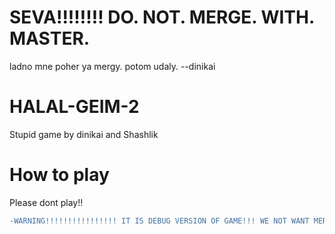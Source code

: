 # SEVA!!!!!!!! DO. NOT. MERGE. WITH. MASTER.
ladno mne poher ya mergy. potom udaly. --dinikai

# HALAL-GEIM-2
Stupid game by dinikai and Shashlik

# How to play
Please dont play!!

```diff
-WARNING!!!!!!!!!!!!!!!! IT IS DEBUG VERSION OF GAME!!! WE NOT WANT MERGE IT WITH MASTER!
```
